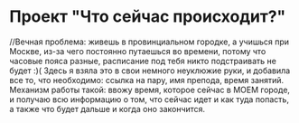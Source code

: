 # Проект "Что сейчас происходит?"
//Вечная проблема: живешь в провинциальном городке, а учишься при Москве, из-за чего постоянно путаешься во времени, потому что часовые пояса разные, расписание под тебя никто подстраивать не будет :)(
Здесь я взяла это в свои немного неуклюжие руки, и добавила все то, что необходимо: ссылка на пару, имя препода, время занятий.
Механизм работы такой: ввожу время, которое сейчас в МОЕМ городе, и получаю всю информацию о том, что сейчас идет и как туда попасть, а также что будет дальше и когда оно закончится.
